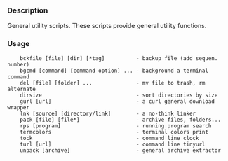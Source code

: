 ### Description

General utility scripts.  These scripts provide general utility functions.

### Usage

        bckfile [file] [dir] [*tag]          - backup file (add sequen. number)
        bgcmd [command] [command option] ... - background a terminal command
        del [file] [folder] ...              - mv file to trash, rm alternate
        dirsize                              - sort directories by size
        gurl [url]                           - a curl general download wrapper
        lnk [source] [directory/link]        - a no-think linker
        pack [file] [file*]                  - archive files, folders...
        rps [program]                        - running program search
        termcolors                           - terminal colors print
        tock                                 - command line clock
        turl [url]                           - command line tinyurl
        unpack [archive]                     - general archive extractor
